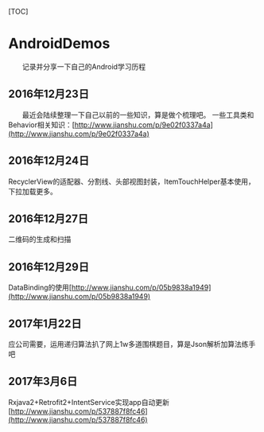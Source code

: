 [TOC]

# AndroidDemos
&#8195;&#8195;记录并分享一下自己的Android学习历程

## 2016年12月23日
&#8195;&#8195;最近会陆续整理一下自己以前的一些知识，算是做个梳理吧。
一些工具类和Behavior相关知识：[http://www.jianshu.com/p/9e02f0337a4a](http://www.jianshu.com/p/9e02f0337a4a)
## 2016年12月24日
RecyclerView的适配器、分割线、头部视图封装，ItemTouchHelper基本使用，下拉加载更多。
## 2016年12月27日
二维码的生成和扫描
## 2016年12月29日
DataBinding的使用[http://www.jianshu.com/p/05b9838a1949](http://www.jianshu.com/p/05b9838a1949)
## 2017年1月22日
应公司需要，运用递归算法扒了网上1w多道围棋题目，算是Json解析加算法练手吧
## 2017年3月6日
Rxjava2+Retrofit2+IntentService实现app自动更新[http://www.jianshu.com/p/537887f8fc46](http://www.jianshu.com/p/537887f8fc46)